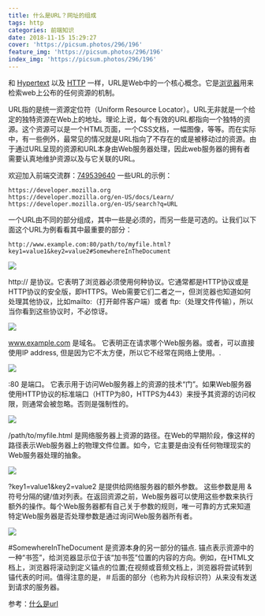 ```yaml
---
title: 什么是URL？网址的组成
tags: http
categories: 前端知识
date: 2018-11-15 15:29:27
cover: 'https://picsum.photos/296/196'
feature_img: 'https://picsum.photos/296/196'
index_img: 'https://picsum.photos/296/196'
---
```

和 [Hypertext](https://developer.mozilla.org/en-US/docs/Glossary/Hypertext) 以及 [HTTP](https://developer.mozilla.org/en-US/docs/Glossary/HTTP) 一样，URL是Web中的一个核心概念。它是[浏览器](https://developer.mozilla.org/en-US/docs/Glossary/Browser)用来检索web上公布的任何资源的机制。

URL指的是统一资源定位符（Uniform Resource Locator）。URL无非就是一个给定的独特资源在Web上的地址。理论上说，每个有效的URL都指向一个独特的资源。这个资源可以是一个HTML页面，一个CSS文档，一幅图像，等等。而在实际中，有一些例外，最常见的情况就是URL指向了不存在的或是被移动过的资源。由于通过URL呈现的资源和URL本身由Web服务器处理，因此web服务器的拥有者需要认真地维护资源以及与它关联的URL。
 <!--more-->
欢迎加入前端交流群：[749539640](//shang.qq.com/wpa/qunwpa?idkey=f528775f242a7c39fe8512383febb8990e621bf97354c2fb82f6832097b7c501) 
一些URL的示例：

```
https://developer.mozilla.org
https://developer.mozilla.org/en-US/docs/Learn/
https://developer.mozilla.org/en-US/search?q=URL
```
一个URL由不同的部分组成，其中一些是必须的，而另一些是可选的。让我们以下面这个URL为例看看其中最重要的部分：

```
http://www.example.com:80/path/to/myfile.html?key1=value1&key2=value2#SomewhereInTheDocument

```
<img src="mdn-url-protocol@x2.png"  >


http:// 是协议。它表明了浏览器必须使用何种协议。它通常都是HTTP协议或是HTTP协议的安全版，即HTTPS。Web需要它们二者之一，但浏览器也知道如何处理其他协议，比如mailto:（打开邮件客户端）或者 ftp:（处理文件传输），所以当你看到这些协议时，不必惊讶。

<img src="mdn-url-domain@x2.png"  >

www.example.com 是域名。 它表明正在请求哪个Web服务器。或者，可以直接使用IP address, 但是因为它不太方便，所以它不经常在网络上使用。.

<img src="mdn-url-port@x2.png"  >


:80 是端口。 它表示用于访问Web服务器上的资源的技术“门”。如果Web服务器使用HTTP协议的标准端口（HTTP为80，HTTPS为443）来授予其资源的访问权限，则通常会被忽略。否则是强制性的。

<img src="mdn-url-path@x2.png"  >


/path/to/myfile.html 是网络服务器上资源的路径。在Web的早期阶段，像这样的路径表示Web服务器上的物理文件位置。如今，它主要是由没有任何物理现实的Web服务器处理的抽象。

 

<img src="mdn-url-parameters@x2.png"  >


?key1=value1&key2=value2 是提供给网络服务器的额外参数。 这些参数是用 & 符号分隔的键/值对列表。在返回资源之前，Web服务器可以使用这些参数来执行额外的操作。每个Web服务器都有自己关于参数的规则，唯一可靠的方式来知道特定Web服务器是否处理参数是通过询问Web服务器所有者。

<img src="mdn-url-anchor@x2.png"  >


#SomewhereInTheDocument 是资源本身的另一部分的锚点. 锚点表示资源中的一种“书签”，给浏览器显示位于该“加书签”位置的内容的方向。例如，在HTML文档上，浏览器将滚动到定义锚点的位置;在视频或音频文档上，浏览器将尝试转到锚代表的时间。值得注意的是，＃后面的部分（也称为片段标识符）从来没有发送到请求的服务器。

参考：[什么是url](https://developer.mozilla.org/zh-CN/docs/Learn/Common_questions/What_is_a_URL)